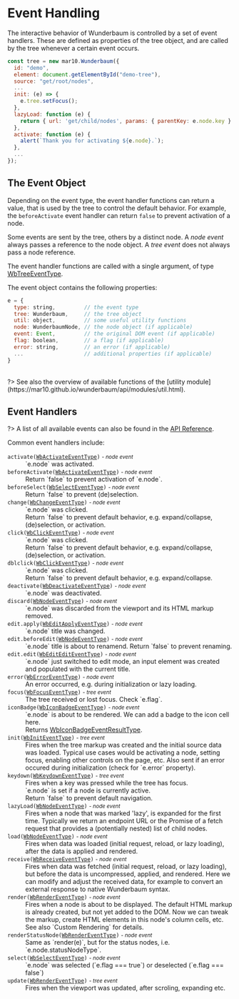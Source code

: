 # Event Handling

The interactive behavior of Wunderbaum is controlled by a set of event handlers.
These are defined as properties of the tree object, and are called by the tree
whenever a certain event occurs.

```js
const tree = new mar10.Wunderbaum({
  id: "demo",
  element: document.getElementById("demo-tree"),
  source: "get/root/nodes",
  ...
  init: (e) => {
    e.tree.setFocus();
  },
  lazyLoad: function (e) {
    return { url: 'get/child/nodes', params: { parentKey: e.node.key } };
  },
  activate: function (e) {
    alert(`Thank you for activating ${e.node}.`);
  },
  ...
});
```

## The Event Object

Depending on the event type, the event handler functions can return a value,
that is used by the tree to control the default behavior. For example, the
`beforeActivate` event handler can return `false` to prevent activation of a node.

Some events are sent by the tree, others by a distinct node.
A <i>node event</i> always passes a reference to the node object.
A <i>tree event</i> does not always pass a node reference.

The event handler functions are called with a single argument, of type
[WbTreeEventType](https://mar10.github.io/wunderbaum/api/interfaces/types.WbTreeEventType.html).

The event object contains the following properties:

```js
e = {
  type: string,         // the event type
  tree: Wunderbaum,     // the tree object
  util: object,         // some useful utility functions
  node: WunderbaumNode, // the node object (if applicable)
  event: Event,         // the original DOM event (if applicable)
  flag: boolean,        // a flag (if applicable)
  error: string,        // an error (if applicable)
  ...                   // additional properties (if applicable)
}
```

<br>
?> See also the overview of available functions of the
[utility module](https://mar10.github.io/wunderbaum/api/modules/util.html).

## Event Handlers

?> A list of all available events can also be found in the
[API Reference](https://mar10.github.io/wunderbaum/api/interfaces/wb_options.WunderbaumOptions.html).

Common event handlers include:

<dl>

<dt>
  <code>activate(<a href="https://mar10.github.io/wunderbaum/api/interfaces/types.WbActivateEventType.html">WbActivateEventType</a>)</code>
  <small>- <i>node event</i></small>
</dt> <dd>
  `e.node` was activated.
</dd>

<dt>
  <code>beforeActivate(<a href="https://mar10.github.io/wunderbaum/api/interfaces/types.WbActivateEventType.html">WbActivateEventType</a>)</code>
  <small>- <i>node event</i></small>
</dt> <dd>
  Return `false` to prevent activation of `e.node`.
</dd>

<dt>
  <code>beforeSelect(<a href="https://mar10.github.io/wunderbaum/api/interfaces/types.WbSelectEventType.html">WbSelectEventType</a>)</code>
  <small>- <i>node event</i></small>
</dt> <dd>
  Return `false` to prevent (de)selection.
</dd>

<dt>
  <code>change(<a href="https://mar10.github.io/wunderbaum/api/interfaces/types.WbChangeEventType.html">WbChangeEventType</a>)</code>
  <small>- <i>node event</i></small>
</dt> <dd>
  `e.node` was clicked. <br>
  Return `false` to prevent default behavior, e.g. expand/collapse, 
  (de)selection, or activation.
</dd>

<dt>
  <code>click(<a href="https://mar10.github.io/wunderbaum/api/interfaces/types.WbClickEventType.html">WbClickEventType</a>)</code>
  <small>- <i>node event</i></small>
</dt> <dd>
  `e.node` was clicked. <br>
  Return `false` to prevent default behavior, e.g. expand/collapse, 
  (de)selection, or activation.
</dd>

<dt>
  <code>dblclick(<a href="https://mar10.github.io/wunderbaum/api/interfaces/types.WbClickEventType.html">WbClickEventType</a>)</code>
  <small>- <i>node event</i></small>
</dt> <dd>
  `e.node` was clicked. <br>
  Return `false` to prevent default behavior, e.g. expand/collapse.
</dd>

<dt>
  <code>deactivate(<a href="https://mar10.github.io/wunderbaum/api/interfaces/types.WbDeactivateEventType.html">WbDeactivateEventType</a>)</code>
  <small>- <i>node event</i></small>
</dt> <dd>
  `e.node` was deactivated.
</dd>

<dt>
  <code>discard(<a href="https://mar10.github.io/wunderbaum/api/interfaces/types.WbNodeEventType.html">WbNodeEventType</a>)</code>
  <small>- <i>node event</i></small>
</dt> <dd>
  `e.node` was discarded from the viewport and its HTML markup removed.
</dd>

<dt>
  <code>edit.apply(<a href="https://mar10.github.io/wunderbaum/api/interfaces/types.WbEditApplyEventType.html">WbEditApplyEventType</a>)</code>
  <small>- <i>node event</i></small>
</dt> <dd>
  `e.node` title was changed.
</dd>

<dt>
  <code>edit.beforeEdit(<a href="https://mar10.github.io/wunderbaum/api/interfaces/types.WbNodeEventType.html">WbNodeEventType</a>)</code>
  <small>- <i>node event</i></small>
</dt> <dd>
  `e.node` title is about to renamend. Return `false` to prevent renaming.
</dd>

<dt>
  <code>edit.edit(<a href="https://mar10.github.io/wunderbaum/api/interfaces/types.WbEditEditEventType.html">WbEditEditEventType</a>)</code>
  <small>- <i>node event</i></small>
</dt> <dd>
  `e.node` just switched to edit mode, an input element was created and populated with the current title.
</dd>

<dt>
  <code>error(<a href="https://mar10.github.io/wunderbaum/api/interfaces/types.WbErrorEventType.html">WbErrorEventType</a>)</code>
  <small>- <i>node event</i></small>
</dt> <dd>
  An error occurred, e.g. during initialization or lazy loading.
</dd>

<dt>
  <code>focus(<a href="https://mar10.github.io/wunderbaum/api/interfaces/types.WbFocusEventType.html">WbFocusEventType</a>)</code>
  <small>- <i>tree event</i></small>
</dt> <dd>
  The tree received or lost focus. Check `e.flag`.
</dd>

<dt>
  <code>iconBadge(<a href="https://mar10.github.io/wunderbaum/api/interfaces/types.WbIconBadgeEventType.html) an">WbIconBadgeEventType</a>)</code>
  <small>- <i>node event</i></small>
</dt> <dd>
  `e.node` is about to be rendered. We can add a badge to the icon cell here. <br>
  Returns <a href="https://mar10.github.io/wunderbaum/api/interfaces/types.WbIconBadgeEventResultType.html">WbIconBadgeEventResultType</a>.
</dd>
  
<dt>
  <code>init(<a href="https://mar10.github.io/wunderbaum/api/interfaces/types.WbInitEventType.html">WbInitEventType</a>)</code>
  <small>- <i>tree event</i></small>
</dt> <dd>
  Fires when the tree markup was created and the initial source data was loaded.
  Typical use cases would be activating a node, setting focus, enabling other
  controls on the page, etc.
  Also sent if an error occured during initialization (check for `e.error` property).
</dd>

<dt>
  <code>keydown(<a href="https://mar10.github.io/wunderbaum/api/interfaces/types.WbKeydownEventType.html">WbKeydownEventType</a>)</code>
  <small>- <i>tree event</i></small>
</dt> <dd>
  Fires when a key was pressed while the tree has focus. <br>
  `e.node` is set if a node is currently active. <br>
  Return `false` to prevent default navigation.
</dd>

<dt>
  <code>lazyLoad(<a href="https://mar10.github.io/wunderbaum/api/interfaces/types.WbNodeEventType.html">WbNodeEventType</a>)</code>
  <small>- <i>node event</i></small>
</dt> <dd>
  Fires when a node that was marked 'lazy', is expanded for the first time.
  Typically we return an endpoint URL or the Promise of a fetch request that
  provides a (potentially nested) list of child nodes.
</dd>

<dt>
  <code>load(<a href="https://mar10.github.io/wunderbaum/api/interfaces/types.WbNodeEventType.html">WbNodeEventType</a>)</code>
  <small>- <i>node event</i></small>
</dt> <dd>
  Fires when data was loaded (initial request, reload, or lazy loading),
  after the data is applied and rendered.
</dd>

<dt>
  <code>receive(<a href="https://mar10.github.io/wunderbaum/api/interfaces/types.WbReceiveEventType.html">WbReceiveEventType</a>)</code>
  <small>- <i>node event</i></small>
</dt> <dd>
  Fires when data was fetched (initial request, reload, or lazy loading),
  but before the data is uncompressed, applied, and rendered.
  Here we can modify and adjust the received data, for example to convert an
  external response to native Wunderbaum syntax.
</dd>

<dt>
  <code>render(<a href="https://mar10.github.io/wunderbaum/api/interfaces/types.WbRenderEventType.html">WbRenderEventType</a>)</code>
  <small>- <i>node event</i></small>
</dt> <dd>
  Fires when a node is about to be displayed.
  The default HTML markup is already created, but not yet added to the DOM.
  Now we can tweak the markup, create HTML elements in this node's column
  cells, etc. <br>
  See also `Custom Rendering` for details.
</dd>

<dt>
  <code>renderStatusNode(<a href="https://mar10.github.io/wunderbaum/api/interfaces/types.WbRenderEventType.html">WbRenderEventType</a>)</code>
  <small>- <i>node event</i></small>
</dt> <dd>
  Same as `render(e)`, but for the status nodes, i.e. `e.node.statusNodeType`.
</dd>

<dt>
  <code>select(<a href="https://mar10.github.io/wunderbaum/api/interfaces/types.WbSelectEventType.html">WbSelectEventType</a>)</code>
  <small>- <i>node event</i></small>
</dt> <dd>
  `e.node` was selected (`e.flag === true`) or deselected (`e.flag === false`)
</dd>

<dt>
  <code>update(<a href="https://mar10.github.io/wunderbaum/api/interfaces/types.WbRenderEventType.html">WbRenderEventType</a>)</code>
  <small>- <i>tree event</i></small>
</dt> <dd>
  Fires when the viewport was updated, after scroling, expanding etc.
</dd>

</dl>

